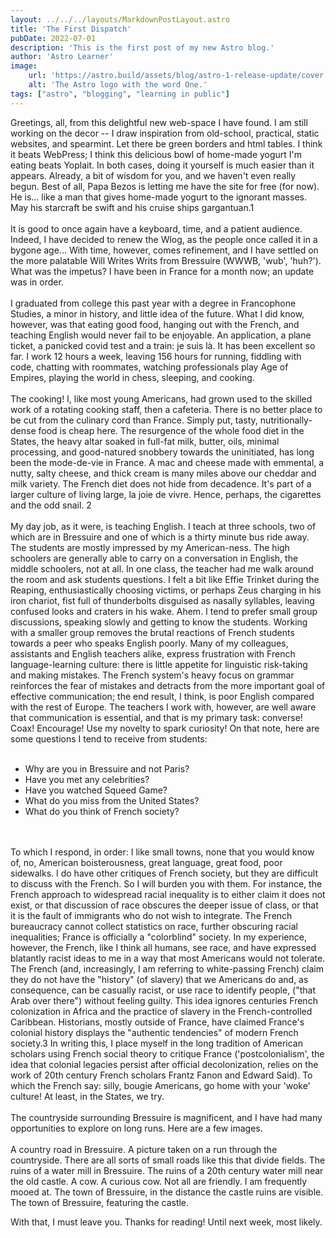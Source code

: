 ```yaml
---
layout: ../../../layouts/MarkdownPostLayout.astro
title: 'The First Dispatch'
pubDate: 2022-07-01
description: 'This is the first post of my new Astro blog.'
author: 'Astro Learner'
image:
    url: 'https://astro.build/assets/blog/astro-1-release-update/cover.jpeg' 
    alt: 'The Astro logo with the word One.'
tags: ["astro", "blogging", "learning in public"]
---
```

  

 Greetings, all, from this delightful new web-space I have found. I am still working on the decor -- I draw inspiration from old-school, practical, static websites, and spearmint. Let there be green borders and html tables. I think it beats WebPress; I think this delicious bowl of home-made yogurt I'm eating beats Yoplait. In both cases, doing it yourself is much easier than it appears. Already, a bit of wisdom for you, and we haven't even really begun. Best of all, Papa Bezos is letting me have the site for free (for now). He is... like a man that gives home-made yogurt to the ignorant masses. May his starcraft be swift and his cruise ships gargantuan.1
 <br>
 <br>
It is good to once again have a keyboard, time, and a patient audience. Indeed, I have decided to renew the Wlog, as the people once called it in a bygone age... With time, however, comes refinement, and I have settled on the more palatable Will Writes Writs from Bressuire (WWWB, 'wub', 'huh?'). What was the impetus? I have been in France for a month now; an update was in order.
 <br>
 <br>
I graduated from college this past year with a degree in Francophone Studies, a minor in history, and little idea of the future. What I did know, however, was that eating good food, hanging out with the French, and teaching English would never fail to be enjoyable. An application, a plane ticket, a panicked covid test and a train: je suis là. It has been excellent so far. I work 12 hours a week, leaving 156 hours for running, fiddling with code, chatting with roommates, watching professionals play Age of Empires, playing the world in chess, sleeping, and cooking.
 <br>
 <br>
The cooking! I, like most young Americans, had grown used to the skilled work of a rotating cooking staff, then a cafeteria. There is no better place to be cut from the culinary cord than France. Simply put, tasty, nutritionally-dense food is cheap here. The resurgence of the whole food diet in the States, the heavy altar soaked in full-fat milk, butter, oils, minimal processing, and good-natured snobbery towards the uninitiated, has long been the mode-de-vie in France. A mac and cheese made with emmental, a nutty, salty cheese, and thick cream is many miles above our cheddar and milk variety. The French diet does not hide from decadence. It's part of a larger culture of living large, la joie de vivre. Hence, perhaps, the cigarettes and the odd snail. 2
 <br>
 <br>
My day job, as it were, is teaching English. I teach at three schools, two of which are in Bressuire and one of which is a thirty minute bus ride away. The students are mostly impressed by my American-ness. The high schoolers are generally able to carry on a conversation in English, the middle schoolers, not at all. In one class, the teacher had me walk around the room and ask students questions. I felt a bit like Effie Trinket during the Reaping, enthusiastically choosing victims, or perhaps Zeus charging in his iron chariot, fist full of thunderbolts disguised as nasally syllables, leaving confused looks and craters in his wake. Ahem. I tend to prefer small group discussions, speaking slowly and getting to know the students. Working with a smaller group removes the brutal reactions of French students towards a peer who speaks English poorly. Many of my colleagues, assistants and English teachers alike, express frustration with French language-learning culture: there is little appetite for linguistic risk-taking and making mistakes. The French system's heavy focus on grammar reinforces the fear of mistakes and detracts from the more important goal of effective communication; the end result, I think, is poor English compared with the rest of Europe. The teachers I work with, however, are well aware that communication is essential, and that is my primary task: converse! Coax! Encourage! Use my novelty to spark curiosity! On that note, here are some questions I tend to receive from students:
<br>
<br>
- Why are you in Bressuire and not Paris?
- Have you met any celebrities?
- Have you watched Squeed Game?
- What do you miss from the United States?
- What do you think of French society?
<br>
<br>
To which I respond, in order: I like small towns, none that you would know of, no, American boisterousness, great language, great food, poor sidewalks. I do have other critiques of French society, but they are difficult to discuss with the French. So I will burden you with them. For instance, the French approach to widespread racial inequality is to either claim it does not exist, or that discussion of race obscures the deeper issue of class, or that it is the fault of immigrants who do not wish to integrate. The French bureaucracy cannot collect statistics on race, further obscuring racial inequalities; France is officially a "colorblind" society. In my experience, however, the French, like I think all humans, see race, and have expressed blatantly racist ideas to me in a way that most Americans would not tolerate. The French (and, increasingly, I am referring to white-passing French) claim they do not have the "history" (of slavery) that we Americans do and, as consequence, can be casually racist, or use race to identify people, ("that Arab over there") without feeling guilty. This idea ignores centuries French colonization in Africa and the practice of slavery in the French-controlled Caribbean. Historians, mostly outside of France, have claimed France's colonial history displays the "authentic tendencies" of modern French society.3 In writing this, I place myself in the long tradition of American scholars using French social theory to critique France ('postcolonialism', the idea that colonial legacies persist after official decolonization, relies on the work of 20th century French scholars Frantz Fanon and Edward Said). To which the French say: silly, bougie Americans, go home with your 'woke' culture! At least, in the States, we try.
<br>
<br>
The countryside surrounding Bressuire is magnificent, and I have had many opportunities to explore on long runs. Here are a few images.
<br>
<br>
A country road in Bressuire.
A picture taken on a run through the countryside. There are all sorts of small roads like this that divide fields.
The ruins of a water mill in Bressuire.
The ruins of a 20th century water mill near the old castle.
A cow.
A curious cow. Not all are friendly. I am frequently mooed at.
The town of Bressuire, in the distance the castle ruins are visible.
The town of Bressuire, featuring the castle.

With that, I must leave you. Thanks for reading! Until next week, most likely. 